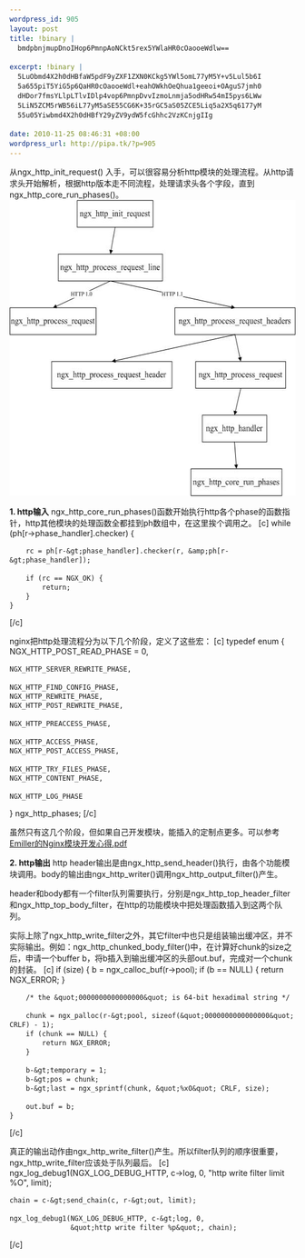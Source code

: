 ```yaml
--- 
wordpress_id: 905
layout: post
title: !binary |
  bmdpbnjmupDnoIHop6PmnpAoNCkt5rex5YWlaHR0cOaooeWdlw==

excerpt: !binary |
  5LuObmd4X2h0dHBfaW5pdF9yZXF1ZXN0KCkg5YWl5omL77yM5Y+v5Lul5b6I
  5a655piT5YiG5p6QaHR0cOaooeWdl+eahOWkhOeQhua1geeoi+OAguS7jmh0
  dHDor7fmsYLlpLTlvIDlp4vop6PmnpDvvIzmoLnmja5odHRw54mI5pys6LWw
  5LiN5ZCM5rWB56iL77yM5aSE55CG6K+35rGC5aS05ZCE5Liq5a2X5q6177yM
  55u05Yiwbmd4X2h0dHBfY29yZV9ydW5fcGhhc2VzKCnjgIIg

date: 2010-11-25 08:46:31 +08:00
wordpress_url: http://pipa.tk/?p=905
---
```

从ngx_http_init_request() 入手，可以很容易分析http模块的处理流程。从http请求头开始解析，根据http版本走不同流程，处理请求头各个字段，直到ngx_http_core_run_phases()。 
<a href="/assets/uploads/2010/11/nginx_http.jpg"><img src="/assets/uploads/2010/11/nginx_http.jpg" alt="nginx_http" title="nginx_http" width="570" height="521" class="alignnone size-full wp-image-907" /></a>

<strong>1. http输入</strong>
ngx_http_core_run_phases()函数开始执行http各个phase的函数指针，http其他模块的处理函数全都挂到ph数组中，在这里挨个调用之。
[c]
    while (ph[r-&gt;phase_handler].checker) {

        rc = ph[r-&gt;phase_handler].checker(r, &amp;ph[r-&gt;phase_handler]);

        if (rc == NGX_OK) {
            return;
        }
    }
[/c]

nginx把http处理流程分为以下几个阶段，定义了这些宏：
[c]
typedef enum {
    NGX_HTTP_POST_READ_PHASE = 0, 

    NGX_HTTP_SERVER_REWRITE_PHASE,

    NGX_HTTP_FIND_CONFIG_PHASE,
    NGX_HTTP_REWRITE_PHASE,
    NGX_HTTP_POST_REWRITE_PHASE,

    NGX_HTTP_PREACCESS_PHASE,

    NGX_HTTP_ACCESS_PHASE,
    NGX_HTTP_POST_ACCESS_PHASE,

    NGX_HTTP_TRY_FILES_PHASE,
    NGX_HTTP_CONTENT_PHASE,

    NGX_HTTP_LOG_PHASE
} ngx_http_phases;
[/c]

虽然只有这几个阶段，但如果自己开发模块，能插入的定制点更多。可以参考<a href="http://dl.dbank.com/c0qupaiibo">Emiller的Nginx模块开发心得.pdf</a>

<strong>2. http输出</strong>
http header输出是由ngx_http_send_header()执行，由各个功能模块调用。body的输出由ngx_http_writer()调用ngx_http_output_filter()产生。

header和body都有一个filter队列需要执行，分别是ngx_http_top_header_filter和ngx_http_top_body_filter，在http的功能模块中把处理函数插入到这两个队列。

实际上除了ngx_http_write_filter之外，其它filter中也只是组装输出缓冲区，并不实际输出。例如：ngx_http_chunked_body_filter()中，在计算好chunk的size之后，申请一个buffer b，将b插入到输出缓冲区的头部out.buf，完成对一个chunk的封装。
[c]
    if (size) {
        b = ngx_calloc_buf(r-&gt;pool);
        if (b == NULL) {
            return NGX_ERROR;
        }

        /* the &quot;0000000000000000&quot; is 64-bit hexadimal string */

        chunk = ngx_palloc(r-&gt;pool, sizeof(&quot;0000000000000000&quot; CRLF) - 1);
        if (chunk == NULL) {
            return NGX_ERROR;
        }

        b-&gt;temporary = 1;
        b-&gt;pos = chunk;
        b-&gt;last = ngx_sprintf(chunk, &quot;%xO&quot; CRLF, size);

        out.buf = b;
    }
[/c]

真正的输出动作由ngx_http_write_filter()产生。所以filter队列的顺序很重要，ngx_http_write_filter应该处于队列最后。
[c]
    ngx_log_debug1(NGX_LOG_DEBUG_HTTP, c-&gt;log, 0,
                   &quot;http write filter limit %O&quot;, limit);

    chain = c-&gt;send_chain(c, r-&gt;out, limit);

    ngx_log_debug1(NGX_LOG_DEBUG_HTTP, c-&gt;log, 0,
                   &quot;http write filter %p&quot;, chain);
[/c]

